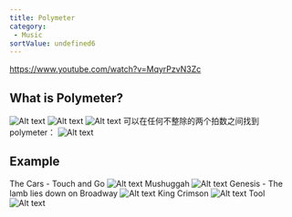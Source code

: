 ```yaml
---
title: Polymeter
category:
 - Music
sortValue: undefined6
---
```


https://www.youtube.com/watch?v=MqyrPzvN3Zc

## What is Polymeter?

![Alt text](image.png)
![Alt text](image-1.png)
![Alt text](image-2.png)
可以在任何不整除的两个拍数之间找到 polymeter：
![Alt text](image-3.png)

## Example

The Cars - Touch and Go
![Alt text](image-4.png)
Mushuggah
![Alt text](image-8.png)
Genesis - The lamb lies down on Broadway
![Alt text](image-5.png)
King Crimson
![Alt text](image-6.png)
Tool
![Alt text](image-7.png)
